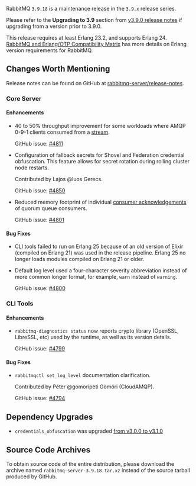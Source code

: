 RabbitMQ `3.9.18` is a maintenance release in the `3.9.x` release series.

Please refer to the **Upgrading to 3.9** section from [v3.9.0 release notes](https://github.com/rabbitmq/rabbitmq-server/releases/tag/v3.9.0) if upgrading from a version prior to 3.9.0.

This release requires at least Erlang 23.2, and supports Erlang 24. [RabbitMQ and Erlang/OTP Compatibility Matrix](https://www.rabbitmq.com/which-erlang.html) has more details on Erlang version requirements for RabbitMQ.


## Changes Worth Mentioning

Release notes can be found on GitHub at [rabbitmq-server/release-notes](https://github.com/rabbitmq/rabbitmq-server/tree/v3.10.x/release-notes).

### Core Server

#### Enhancements

 * 40 to 50% throughput improvement for some workloads where AMQP 0-9-1 clients
   consumed from a [stream](https://rabbitmq.com/stream.html).

   GitHub issue: [#4811](https://github.com/rabbitmq/rabbitmq-server/pull/4811)

 * Configuration of fallback secrets for Shovel and Federation credential obfuscation.
   This feature allows for secret rotation during rolling cluster node restarts.

   Contributed by Lajos @luos Gerecs.

   GitHub issue: [#4850](https://github.com/rabbitmq/rabbitmq-server/pull/4850)

 * Reduced memory footprint of individual [consumer acknowledgements](https://rabbitmq.com/confirms.html) of quorum queue consumers.

   GitHub issue: [#4801](https://github.com/rabbitmq/rabbitmq-server/pull/4801)

#### Bug Fixes

 * CLI tools failed to run on Erlang 25 because of an old version of Elixir (compiled on Erlang 21)
   was used in the release pipeline. Erlang 25 no longer loads modules
   compiled on Erlang 21 or older.

 * Default log level used a four-character severity abbreviation instead of more
   common longer format, for example, `warn` instead of `warning`.

   GitHub issue: [#4800](https://github.com/rabbitmq/rabbitmq-server/pull/4800)

### CLI Tools

#### Enhancements

 * `rabbitmq-diagnostics status` now reports crypto library (OpenSSL, LibreSSL, etc)
   used by the runtime, as well as its version details.

   GitHub issue: [#4799](https://github.com/rabbitmq/rabbitmq-server/issues/4799)

#### Bug Fixes

 * `rabbitmqctl set_log_level` documentation clarification.

   Contributed by Péter @gomoripeti Gömöri (CloudAMQP).

   GitHub issue: [#4794](https://github.com/rabbitmq/rabbitmq-server/pull/4794)


## Dependency Upgrades

  * `credentials_obfuscation` was upgraded [from v3.0.0 to v3.1.0](https://github.com/rabbitmq/credentials-obfuscation/compare/v3.0.0...v3.1.0)


## Source Code Archives

To obtain source code of the entire distribution, please download the archive named `rabbitmq-server-3.9.18.tar.xz`
instead of the source tarball produced by GitHub.

